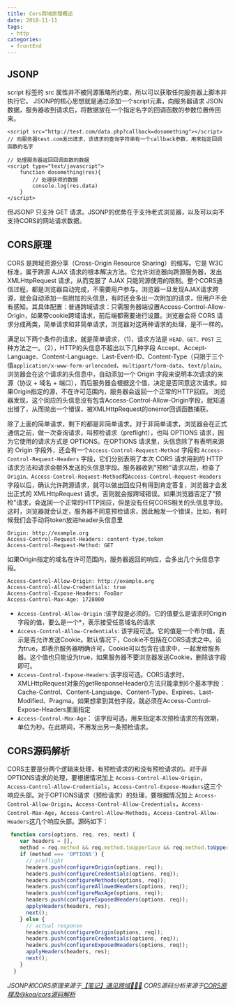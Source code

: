 ```yaml
---
title: Cors跨域原理概述
date: 2018-11-11
tags:
 - http
categories:
 - frontEnd
---
```


## JSONP

script 标签的 src 属性并不被同源策略所约束，所以可以获取任何服务器上脚本并执行它。 JSONP的核心思想就是通过添加一个script元素，向服务器请求 JSON 数据，服务器收到请求后，将数据放在一个指定名字的回调函数的参数位置传回来。

```
<script src="http://test.com/data.php?callback=dosomething"></script>
// 向服务器test.com发出请求，该请求的查询字符串有一个callback参数，用来指定回调函数的名字
 
// 处理服务器返回回调函数的数据
<script type="text/javascript">
    function dosomething(res){
        // 处理获得的数据
        console.log(res.data)
    }
</script>
```

但JSONP 只支持 GET 请求。JSONP的优势在于支持老式浏览器，以及可以向不支持CORS的网站请求数据。

## CORS原理

CORS 是跨域资源分享（Cross-Origin Resource Sharing）的缩写。它是 W3C 标准，属于跨源 AJAX 请求的根本解决方法。它允许浏览器向跨源服务器，发出 XMLHttpRequest 请求，从而克服了 AJAX 只能同源使用的限制。整个CORS通信过程，都是浏览器自动完成，不需要用户参与。浏览器一旦发现AJAX请求跨源，就会自动添加一些附加的头信息，有时还会多出一次附加的请求，但用户不会有感知。其具体配置：普通跨域请求：只需服务器端设置Access-Control-Allow-Origin，如果带cookie跨域请求，前后端都需要进行设置。浏览器会将 CORS 请求分成两类，简单请求和非简单请求，浏览器对这两种请求的处理，是不一样的。

满足以下两个条件的请求，就是简单请求，（1)，请求方法是 `HEAD、GET、POST` 三种方法之一。（2），HTTP的头信息不超出以下几种字段 Accept、Accept-Language、Content-Language、Last-Event-ID、Content-Type（只限于三个值`application/x-www-form-urlencoded`、`multipart/form-data`、`text/plain`。浏览器会在这个请求的头信息中，自动添加一个 Origin 字段来说明本次请求的来源（协议 + 域名 + 端口），而后服务器会根据这个值，决定是否同意这次请求。如果Origin指定的源，不在许可范围内，服务器会返回一个正常的HTTP回应。 浏览器发现，这个回应的头信息没有包含Access-Control-Allow-Origin字段，就知道出错了，从而抛出一个错误，被XMLHttpRequest的onerror回调函数捕获。

除了上面的简单请求，剩下的都是非简单请求。对于非简单请求，浏览器会在正式通信之前，做一次查询请求，叫预检请求（preflight），也叫 OPTIONS 请求，因为它使用的请求方式是 OPTIONS。在OPTIONS 请求里，头信息除了有表明来源的 Origin 字段外，还会有一个`Access-Control-Request-Method` 字段和 `Access-Control-Request-Headers` 字段，它们分别表明了本次 CORS 请求用到的 HTTP 请求方法和请求会额外发送的头信息字段。服务器收到"预检"请求以后，检查了`Origin、Access-Control-Request-Method`和`Access-Control-Request-Headers`字段以后，确认允许跨源请求，就可以做出回应只有得到肯定答复，浏览器才会发出正式的 XMLHttpRequest 请求。否则就会报跨域错误。如果浏览器否定了"预检"请求，会返回一个正常的HTTP回应，但是没有任何CORS相关的头信息字段。这时，浏览器就会认定，服务器不同意预检请求，因此触发一个错误，比如，有时候我们会手动将token放进header头信息里

```
Origin: http://example.org
Access-Control-Request-Headers: content-type,token
Access-Control-Request-Method: GET
```

如果Origin指定的域名在许可范围内，服务器返回的响应，会多出几个头信息字段。

```
Access-Control-Allow-Origin: http://example.org
Access-Control-Allow-Credentials: true
Access-Control-Expose-Headers: FooBar
Access-Control-Max-Age: 1728000
```

- `Access-Control-Allow-Origin` :该字段是必须的。它的值要么是请求时Origin字段的值，要么是一个*，表示接受任意域名的请求
- `Access-Control-Allow-Credentials`: 该字段可选。它的值是一个布尔值，表示是否允许发送Cookie。默认情况下，Cookie不包括在CORS请求之中。设为true，即表示服务器明确许可，Cookie可以包含在请求中，一起发给服务器。这个值也只能设为true，如果服务器不要浏览器发送Cookie，删除该字段即可。
- `Access-Control-Expose-Headers`:该字段可选。CORS请求时，XMLHttpRequest对象的getResponseHeader()方法只能拿到6个基本字段：Cache-Control、Content-Language、Content-Type、Expires、Last-Modified、Pragma。如果想拿到其他字段，就必须在Access-Control-Expose-Headers里面指定
- `Access-Control-Max-Age`： 该字段可选，用来指定本次预检请求的有效期，单位为秒。在此期间，不用发出另一条预检请求。

## CORS源码解析

CORS主要是分两个逻辑来处理，有预检请求的和没有预检请求的。对于非OPTIONS请求的处理，要根据情况加上 `Access-Control-Allow-Origin`，`Access-Control-Allow-Credentials`，`Access-Control-Expose-Headers`这三个响应头部。对于OPTIONS请求（预检请求）的处理，要根据情况加上 `Access-Control-Allow-Origin`，`Access-Control-Allow-Credentials`，`Access-Control-Max-Age`，`Access-Control-Allow-Methods`，`Access-Control-Allow-Headers`这几个响应头部。源码如下：

```javascript
 function cors(options, req, res, next) {
    var headers = [],
 	method = req.method && req.method.toUpperCase && req.method.toUpperCase();
    if (method === 'OPTIONS') {
      // preflight
      headers.push(configureOrigin(options, req));
      headers.push(configureCredentials(options, req));
      headers.push(configureMethods(options, req));
      headers.push(configureAllowedHeaders(options, req));
      headers.push(configureMaxAge(options, req));
      headers.push(configureExposedHeaders(options, req));
      applyHeaders(headers, res);
      next();
    } else {
      // actual response
      headers.push(configureOrigin(options, req));
      headers.push(configureCredentials(options, req));
      headers.push(configureExposedHeaders(options, req));
      applyHeaders(headers, res);
      next();
    }
  }
```

*JSONP和CORS原理来源于[【笔记】遇见跨域🙈🙈🙈](https://juejin.im/post/6854573214337777677#heading-5)*
*CORS源码分析来源于[CORS原理及@koa/cors源码解析](https://segmentfault.com/a/1190000019562919)*
